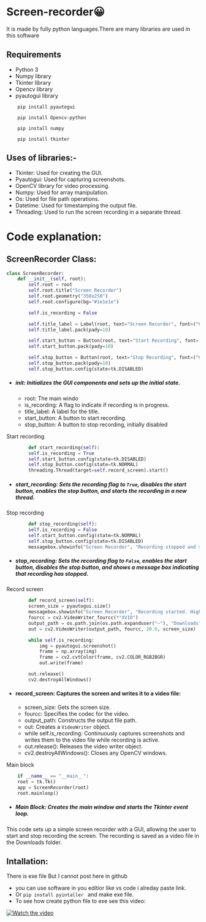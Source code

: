 # Screen-recorder😀
It is made by fully python languages.There are many libraries are used in this software

## Requirements

- Python 3
- Numpy library 
- Tkinter library 
- Opencv library
- pyautogui library

```
    pip install pyautogui
```

```
    pip install Opencv-python
```

```
    pip install numpy
```

```
    pip install tkinter
```
## Uses of libraries:-
- Tkinter: Used for creating the GUI.
- Pyautogui: Used for capturing screenshots.
- OpenCV library for video processing.
- Numpy: Used for array manipulation.
- Os: Used for file path operations.
- Datetime: Used for timestamping the output file.
- Threading: Used to run the screen recording in a separate thread.
# Code explanation:
## ScreenRecorder Class:
``` python
class ScreenRecorder:
    def __init__(self, root):
        self.root = root
        self.root.title("Screen Recorder")
        self.root.geometry("350x250")
        self.root.configure(bg="#1e1e1e")

        self.is_recording = False

        self.title_label = Label(root, text="Screen Recorder", font=("Helvetica", 18, "bold"), bg="#1e1e1e", fg="#ffffff")
        self.title_label.pack(pady=10)

        self.start_button = Button(root, text="Start Recording", font=("Helvetica", 12), command=self.start_recording, bg="#4CAF50", fg="#ffffff", activebackground="#45a049", width=20, height=2)
        self.start_button.pack(pady=10)

        self.stop_button = Button(root, text="Stop Recording", font=("Helvetica", 12), command=self.stop_recording, bg="#f44336", fg="#ffffff", activebackground="#e41c1c", width=20, height=2)
        self.stop_button.pack(pady=10)
        self.stop_button.config(state=tk.DISABLED)
```

- ##### init: Initializes the GUI components and sets up the initial state.
    * root: The main windo
    * is_recording: A flag to indicate if recording is in progress.
    * title_label: A label for the title.
    * start_button: A button to start recording.
    * stop_button: A button to stop recording, initially disabled

Start recording

``` python
        def start_recording(self):
        self.is_recording = True
        self.start_button.config(state=tk.DISABLED)
        self.stop_button.config(state=tk.NORMAL)
        threading.Thread(target=self.record_screen).start()
```
- ##### start_recording: Sets the recording flag to ```True```, disables the start button, enables the stop button, and starts the recording in a new thread.
Stop recording

``` python
        def stop_recording(self):
        self.is_recording = False
        self.start_button.config(state=tk.NORMAL)
        self.stop_button.config(state=tk.DISABLED)
        messagebox.showinfo("Screen Recorder", "Recording stopped and saved in Downloads folder.")
```
- ##### stop_recording: Sets the recording flag to ```False```, enables the start button, disables the stop button, and shows a message box indicating that recording has stopped.
Record screen
``` python
        def record_screen(self):
        screen_size = pyautogui.size()
        messagebox.showinfo("Screen Recorder", "Recording started. High quality and high graphics settings applied.")
        fourcc = cv2.VideoWriter_fourcc(*"XVID")
        output_path = os.path.join(os.path.expanduser("~"), "Downloads", f"recording_{datetime.now().strftime('%Y%m%d_%H%M%S')}.avi")
        out = cv2.VideoWriter(output_path, fourcc, 20.0, screen_size)

        while self.is_recording:
            img = pyautogui.screenshot()
            frame = np.array(img)
            frame = cv2.cvtColor(frame, cv2.COLOR_RGB2BGR)
            out.write(frame)

        out.release()
        cv2.destroyAllWindows()
```
- #### record_screen: Captures the screen and writes it to a video file:
    * screen_size: Gets the screen size.
    *   fourcc: Specifies the codec for the video.
    *  output_path: Constructs the output file path.
    * out: Creates a ```VideoWriter``` object.
    * while self.is_recording: Continuously captures screenshots and writes them to the video file while recording is active.
    * out.release(): Releases the video writer object.
    * cv2.destroyAllWindows(): Closes any OpenCV windows.

Main block
``` python
    if __name__ == "__main__":
    root = tk.Tk()
    app = ScreenRecorder(root)
    root.mainloop()
```
- ##### Main Block: Creates the main window and starts the Tkinter event loop.

This code sets up a simple screen recorder with a GUI, allowing the user to start and stop recording the screen. The recording is saved as a video file in the Downloads folder.

## Intallation:

There is exe file But I cannot post here in github

- you can use software in you editior like vs code i alreday paste link.
- Or ````pip install pyintaller ```` and make exe file.
- To see how create python file to exe see this video: 


[![Watch the video](https://i.ytimg.com/vi/bEBMo52OCis/maxresdefault.jpg)](https://youtu.be/32sHvb4oigk)

